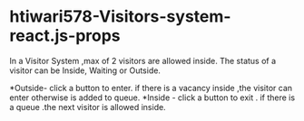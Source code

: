 # htiwari578-Visitors-system-react.js-props
In a Visitor System ,max of 2 visitors are allowed inside. The status of a visitor can be Inside, Waiting or Outside.

*Outside- click a button to enter. if there is a vacancy inside ,the visitor can enter otherwise is added to queue.
*Inside - click a button to exit . if there is a queue .the next visitor is allowed inside.

